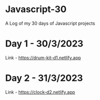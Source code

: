 # Javascript-30
A Log of my 30 days of Javascript projects

# Day 1 -  30/3/2023
 Link - https://drum-kit-d1.netlify.app

# Day 2 - 31/3/2023
 Link - https://clock-d2.netlify.app
